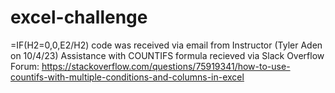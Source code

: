 # excel-challenge
=IF(H2=0,0,E2/H2) code was received via email from Instructor (Tyler Aden on 10/4/23)
Assistance with COUNTIFS formula recieved via Slack Overflow Forum: https://stackoverflow.com/questions/75919341/how-to-use-countifs-with-multiple-conditions-and-columns-in-excel
